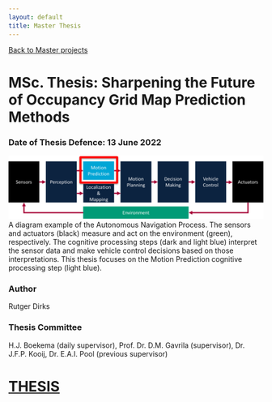 ```yaml
---
layout: default
title: Master Thesis
---
```


[Back to Master projects](./master.md)
# MSc. Thesis: Sharpening the Future of Occupancy Grid Map Prediction Methods
### Date of Thesis Defence: 13 June 2022
<img src="/assets/img/pipeline_av.png" alt="pipeline_av" width="600"/>\
A diagram example of the Autonomous Navigation Process. The sensors and actuators
(black) measure and act on the environment (green), respectively. The cognitive processing steps
(dark and light blue) interpret the sensor data and make vehicle control decisions based on those
interpretations. This thesis focuses on the Motion Prediction cognitive processing step (light blue).

### Author
Rutger Dirks
### Thesis Committee
H.J. Boekema (daily supervisor), Prof. Dr. D.M. Gavrila (supervisor), Dr. J.F.P. Kooij, Dr. E.A.I. Pool (previous supervisor)

# [THESIS](https://repository.tudelft.nl/islandora/object/uuid%3Aefb50fdd-c246-4e55-8193-5cf78072ec29)
